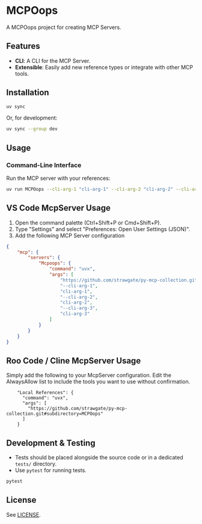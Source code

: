 # MCPOops

A MCPOops project for creating MCP Servers.

## Features

- **CLI**: A CLI for the MCP Server.
- **Extensible**: Easily add new reference types or integrate with other MCP tools.

## Installation

```bash
uv sync
```

Or, for development:

```bash
uv sync --group dev
```

## Usage

### Command-Line Interface

Run the MCP server with your references:

```bash
uv run MCPOops --cli-arg-1 "cli-arg-1" --cli-arg-2 "cli-arg-2" --cli-arg-3 "cli-arg-3"
```

## VS Code McpServer Usage

1. Open the command palette (Ctrl+Shift+P or Cmd+Shift+P).
2. Type "Settings" and select "Preferences: Open User Settings (JSON)".
3. Add the following MCP Server configuration

```json
{
    "mcp": {
        "servers": {
            "Mcpoops": {
                "command": "uvx",
                "args": [
                    "https://github.com/strawgate/py-mcp-collection.git#subdirectory=MCPOops",
                    "--cli-arg-1",
                    "cli-arg-1",
                    "--cli-arg-2",
                    "cli-arg-2",
                    "--cli-arg-3",
                    "cli-arg-3"
                ]
            }
        }
    }
}
```

## Roo Code / Cline McpServer Usage
Simply add the following to your McpServer configuration. Edit the AlwaysAllow list to include the tools you want to use without confirmation.

```
    "Local References": {
      "command": "uvx",
      "args": [
        "https://github.com/strawgate/py-mcp-collection.git#subdirectory=MCPOops"
      ]
    }
```

## Development & Testing

- Tests should be placed alongside the source code or in a dedicated `tests/` directory.
- Use `pytest` for running tests.

```bash
pytest
```

## License

See [LICENSE](LICENSE).